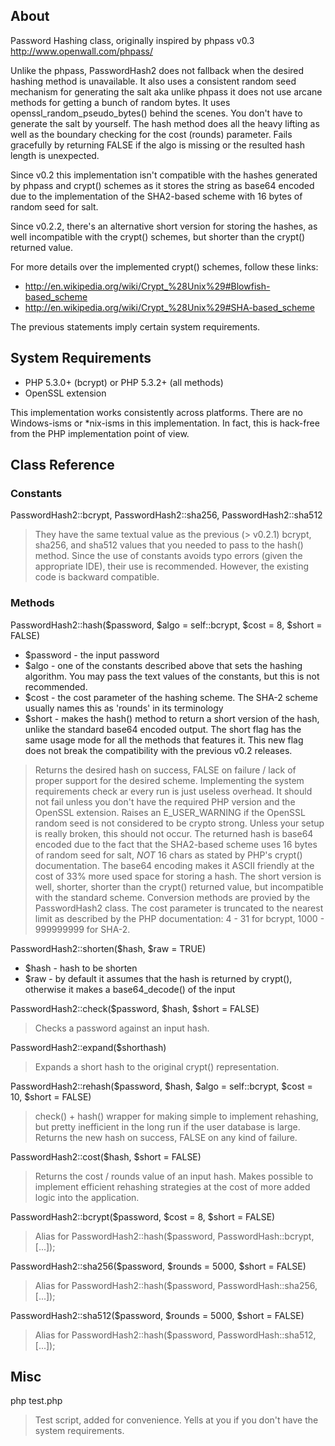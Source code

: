 ## About

Password Hashing class, originally inspired by phpass v0.3 http://www.openwall.com/phpass/

Unlike the phpass, PasswordHash2 does not fallback when the desired hashing method is unavailable. It also uses a consistent random seed mechanism for generating the salt aka unlike phpass it does not use arcane methods for getting a bunch of random bytes. It uses openssl_random_pseudo_bytes() behind the scenes. You don't have to generate the salt by yourself. The hash method does all the heavy lifting as well as the boundary checking for the cost (rounds) parameter. Fails gracefully by returning FALSE if the algo is missing or the resulted hash length is unexpected.

Since v0.2 this implementation isn't compatible with the hashes generated by phpass and crypt() schemes as it stores the string as base64 encoded due to the implementation of the SHA2-based scheme with 16 bytes of random seed for salt.

Since v0.2.2, there's an alternative short version for storing the hashes, as well incompatible with the crypt() schemes, but shorter than the crypt() returned value.

For more details over the implemented crypt() schemes, follow these links:

 - http://en.wikipedia.org/wiki/Crypt_%28Unix%29#Blowfish-based_scheme
 - http://en.wikipedia.org/wiki/Crypt_%28Unix%29#SHA-based_scheme

The previous statements imply certain system requirements.

## System Requirements

 * PHP 5.3.0+ (bcrypt) or PHP 5.3.2+ (all methods)
 * OpenSSL extension

This implementation works consistently across platforms. There are no Windows-isms or *nix-isms in this implementation. In fact, this is hack-free from the PHP implementation point of view.

## Class Reference

### Constants

PasswordHash2::bcrypt, PasswordHash2::sha256, PasswordHash2::sha512

> They have the same textual value as the previous (> v0.2.1) bcrypt, sha256, and sha512 values that you needed to pass to the hash() method. Since the use of constants avoids typo errors (given the appropriate IDE), their use is recommended. However, the existing code is backward compatible.

### Methods

PasswordHash2::hash($password, $algo = self::bcrypt, $cost = 8, $short = FALSE)

 * $password - the input password
 * $algo - one of the constants described above that sets the hashing algorithm. You may pass the text values of the constants, but this is not recommended.
 * $cost - the cost parameter of the hashing scheme. The SHA-2 scheme usually names this as 'rounds' in its terminology
 * $short - makes the hash() method to return a short version of the hash, unlike the standard base64 encoded output. The short flag has the same usage mode for all the methods that features it. This new flag does not break the compatibility with the previous v0.2 releases.

> Returns the desired hash on success, FALSE on failure / lack of proper support for the desired scheme. Implementing the system requirements check ar every run is just useless overhead. It should not fail unless you don't have the required PHP version and the OpenSSL extension. Raises an E_USER_WARNING if the OpenSSL random seed is not considered to be crypto strong. Unless your setup is really broken, this should not occur. The returned hash is base64 encoded due to the fact that the SHA2-based scheme uses 16 bytes of random seed for salt, *NOT* 16 chars as stated by PHP's crypt() documentation. The base64 encoding makes it ASCII friendly at the cost of 33% more used space for storing a hash. The short version is well, shorter, shorter than the crypt() returned value, but incompatible with the standard scheme. Conversion methods are provied by the PasswordHash2 class. The cost parameter is truncated to the nearest limit as described by the PHP documentation: 4 - 31 for bcrypt, 1000 - 999999999 for SHA-2.

PasswordHash2::shorten($hash, $raw = TRUE)

 * $hash - hash to be shorten
 * $raw - by default it assumes that the hash is returned by crypt(), otherwise it makes a base64_decode() of the input

PasswordHash2::check($password, $hash, $short = FALSE)

> Checks a password against an input hash.

PasswordHash2::expand($shorthash)

> Expands a short hash to the original crypt() representation.

PasswordHash2::rehash($password, $hash, $algo = self::bcrypt, $cost = 10, $short = FALSE)

> check() + hash() wrapper for making simple to implement rehashing, but pretty inefficient in the long run if the user database is large. Returns the new hash on success, FALSE on any kind of failure.

PasswordHash2::cost($hash, $short = FALSE)

> Returns the cost / rounds value of an input hash. Makes possible to implement efficient rehashing strategies at the cost of more added logic into the application.

PasswordHash2::bcrypt($password, $cost = 8, $short = FALSE)

> Alias for PasswordHash2::hash($password, PasswordHash::bcrypt, [...]);

PasswordHash2::sha256($password, $rounds = 5000, $short = FALSE)

> Alias for PasswordHash2::hash($password, PasswordHash::sha256, [...]);

PasswordHash2::sha512($password, $rounds = 5000, $short = FALSE)

> Alias for PasswordHash2::hash($password, PasswordHash::sha512, [...]);

## Misc

php test.php

> Test script, added for convenience. Yells at you if you don't have the system requirements.

